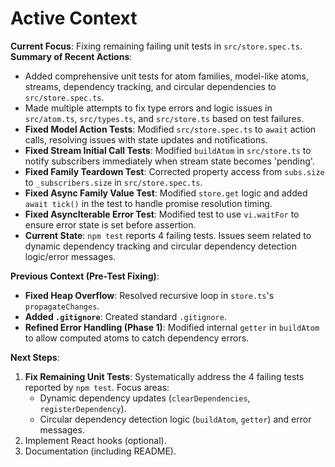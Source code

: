 # Active Context

**Current Focus**: Fixing remaining failing unit tests in `src/store.spec.ts`.
**Summary of Recent Actions**:
- Added comprehensive unit tests for atom families, model-like atoms, streams, dependency tracking, and circular dependencies to `src/store.spec.ts`.
- Made multiple attempts to fix type errors and logic issues in `src/atom.ts`, `src/types.ts`, and `src/store.ts` based on test failures.
- **Fixed Model Action Tests**: Modified `src/store.spec.ts` to `await` action calls, resolving issues with state updates and notifications.
- **Fixed Stream Initial Call Tests**: Modified `buildAtom` in `src/store.ts` to notify subscribers immediately when stream state becomes 'pending'.
- **Fixed Family Teardown Test**: Corrected property access from `subs.size` to `_subscribers.size` in `src/store.spec.ts`.
- **Fixed Async Family Value Test**: Modified `store.get` logic and added `await tick()` in the test to handle promise resolution timing.
- **Fixed AsyncIterable Error Test**: Modified test to use `vi.waitFor` to ensure error state is set before assertion.
- **Current State**: `npm test` reports 4 failing tests. Issues seem related to dynamic dependency tracking and circular dependency detection logic/error messages.

**Previous Context (Pre-Test Fixing)**:
- **Fixed Heap Overflow**: Resolved recursive loop in `store.ts`'s `propagateChanges`.
- **Added `.gitignore`**: Created standard `.gitignore`.
- **Refined Error Handling (Phase 1)**: Modified internal `getter` in `buildAtom` to allow computed atoms to catch dependency errors.

**Next Steps**:
1.  **Fix Remaining Unit Tests**: Systematically address the 4 failing tests reported by `npm test`. Focus areas:
    - Dynamic dependency updates (`clearDependencies`, `registerDependency`).
    - Circular dependency detection logic (`buildAtom`, `getter`) and error messages.
2.  Implement React hooks (optional).
3.  Documentation (including README).